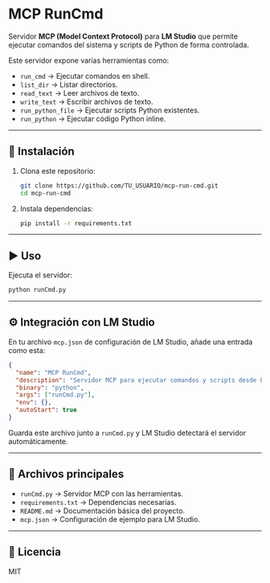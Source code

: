 # MCP RunCmd

Servidor **MCP (Model Context Protocol)** para **LM Studio** que permite ejecutar comandos del sistema y scripts de Python de forma controlada.  

Este servidor expone varias herramientas como:
- `run_cmd` → Ejecutar comandos en shell.
- `list_dir` → Listar directorios.
- `read_text` → Leer archivos de texto.
- `write_text` → Escribir archivos de texto.
- `run_python_file` → Ejecutar scripts Python existentes.
- `run_python` → Ejecutar código Python inline.

---

## 🚀 Instalación

1. Clona este repositorio:
   ```bash
   git clone https://github.com/TU_USUARIO/mcp-run-cmd.git
   cd mcp-run-cmd
   ```

2. Instala dependencias:
   ```bash
   pip install -r requirements.txt
   ```

---

## ▶️ Uso

Ejecuta el servidor:

```bash
python runCmd.py
```

---

## ⚙️ Integración con LM Studio

En tu archivo `mcp.json` de configuración de LM Studio, añade una entrada como esta:

```json
{
  "name": "MCP RunCmd",
  "description": "Servidor MCP para ejecutar comandos y scripts desde LM Studio",
  "binary": "python",
  "args": ["runCmd.py"],
  "env": {},
  "autoStart": true
}
```

Guarda este archivo junto a `runCmd.py` y LM Studio detectará el servidor automáticamente.

---

## 📂 Archivos principales

- `runCmd.py` → Servidor MCP con las herramientas.
- `requirements.txt` → Dependencias necesarias.
- `README.md` → Documentación básica del proyecto.
- `mcp.json` → Configuración de ejemplo para LM Studio.

---

## 📜 Licencia
MIT
